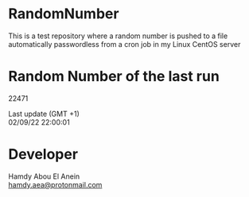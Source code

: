 # RandomNumber    
This is a test repository where a random number is pushed to a file automatically passwordless from a cron job in my Linux CentOS server    
# Random Number of the last run   
22471
      
Last update (GMT +1)    
02/09/22 22:00:01
# Developer    
Hamdy Abou El Anein   
hamdy.aea@protonmail.com
